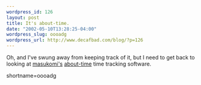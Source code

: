 ```yaml
--- 
wordpress_id: 126
layout: post
title: It's about-time.
date: "2002-05-10T13:28:25-04:00"
wordpress_slug: oooadg
wordpress_url: http://www.decafbad.com/blog/?p=126
---
```

<p>Oh, and I've swung away from keeping track of it, but I need to get back to looking at <a href="http://weblog.masukomi.org/">masukomi's</a> <a href="http://about-time.masukomi.org/">about-time</a> time tracking software.</p>
<!--more-->
shortname=oooadg
